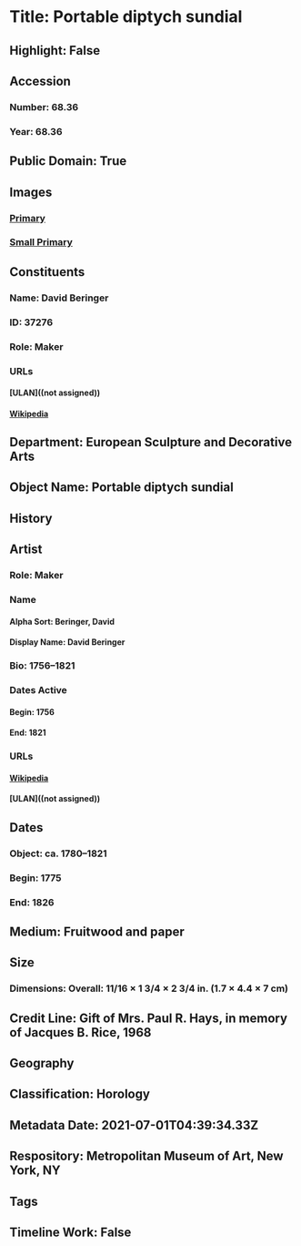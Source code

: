 # Title: Portable diptych sundial
## Highlight: False
## Accession
### Number: 68.36
### Year: 68.36
## Public Domain: True
## Images
### [Primary](https://images.metmuseum.org/CRDImages/es/original/188801.jpg)
### [Small Primary](https://images.metmuseum.org/CRDImages/es/web-large/188801.jpg)
## Constituents
### Name: David Beringer
### ID: 37276
### Role: Maker
### URLs
#### [ULAN]((not assigned))
#### [Wikipedia](https://www.wikidata.org/wiki/Q24718699)
## Department: European Sculpture and Decorative Arts
## Object Name: Portable diptych sundial
## History
## Artist
### Role: Maker
### Name
#### Alpha Sort: Beringer, David
#### Display Name: David Beringer
### Bio: 1756–1821
### Dates Active
#### Begin: 1756
#### End: 1821
### URLs
#### [Wikipedia](https://www.wikidata.org/wiki/Q24718699)
#### [ULAN]((not assigned))
## Dates
### Object: ca. 1780–1821
### Begin: 1775
### End: 1826
## Medium: Fruitwood and paper
## Size
### Dimensions: Overall: 11/16 × 1 3/4 × 2 3/4 in. (1.7 × 4.4 × 7 cm)
## Credit Line: Gift of Mrs. Paul R. Hays, in memory of Jacques B. Rice, 1968
## Geography
## Classification: Horology
## Metadata Date: 2021-07-01T04:39:34.33Z
## Respository: Metropolitan Museum of Art, New York, NY
## Tags
## Timeline Work: False